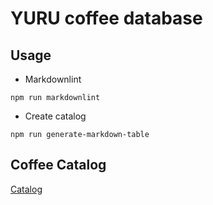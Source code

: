 # YURU coffee database

## Usage

- Markdownlint

```shell
npm run markdownlint
```

- Create catalog

```shell
npm run generate-markdown-table
```

## Coffee Catalog

[Catalog](./catalog.md)
